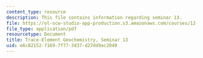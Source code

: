 ```yaml
---
content_type: resource
description: This file contains information regarding seminar 13.
file: https://ol-ocw-studio-app-production.s3.amazonaws.com/courses/12-479-trace-element-geochemistry-spring-2013/e6c8215271697f773d37d27dd9ac2049_MIT12_479S13_Seminar13.pdf
file_type: application/pdf
resourcetype: Document
title: Trace-Element Geochemistry, Seminar 13
uid: e6c82152-7169-7f77-3d37-d27dd9ac2049
---
```

